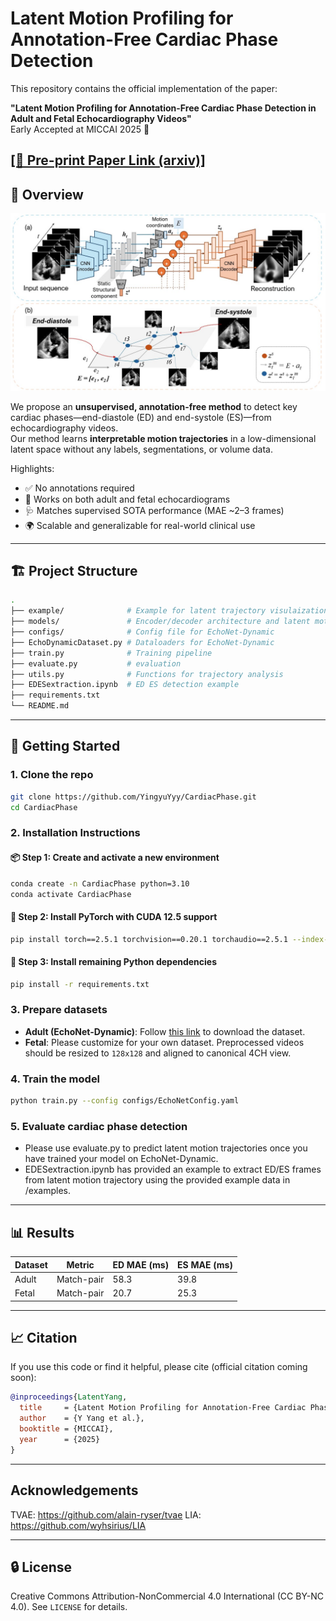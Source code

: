 # Latent Motion Profiling for Annotation-Free Cardiac Phase Detection

This repository contains the official implementation of the paper:

**"Latent Motion Profiling for Annotation-Free Cardiac Phase Detection in Adult and Fetal Echocardiography Videos"**  
Early Accepted at MICCAI 2025 🎉  

[[📄 Pre-print Paper Link (arxiv)]](https://arxiv.org/abs/2507.05154)
---

## 🧠 Overview

![Latent Motion Trajectory](figures/method.jpg)

We propose an **unsupervised, annotation-free method** to detect key cardiac phases—end-diastole (ED) and end-systole (ES)—from echocardiography videos.  
Our method learns **interpretable motion trajectories** in a low-dimensional latent space without any labels, segmentations, or volume data.

Highlights:
- ✅ No annotations required
- 👶 Works on both adult and fetal echocardiograms
- 🩺 Matches supervised SOTA performance (MAE ~2–3 frames)
- 🌍 Scalable and generalizable for real-world clinical use

---

## 🏗️ Project Structure

```bash
.
├── example/              # Example for latent trajectory visulaization and ED/ES extraction 
├── models/               # Encoder/decoder architecture and latent motion module
├── configs/              # Config file for EchoNet-Dynamic
├── EchoDynamicDataset.py # Dataloaders for EchoNet-Dynamic
├── train.py              # Training pipeline
├── evaluate.py           # evaluation
├── utils.py              # Functions for trajectory analysis
├── EDESextraction.ipynb  # ED ES detection example
├── requirements.txt 
└── README.md
```

---

## 🚀 Getting Started

### 1. Clone the repo

```bash
git clone https://github.com/YingyuYyy/CardiacPhase.git
cd CardiacPhase
```

### 2. Installation Instructions

#### 📦 Step 1: Create and activate a new environment
```bash
conda create -n CardiacPhase python=3.10
conda activate CardiacPhase
```

#### 🚀 Step 2: Install PyTorch with CUDA 12.5 support
```bash
pip install torch==2.5.1 torchvision==0.20.1 torchaudio==2.5.1 --index-url https://download.pytorch.org/whl/cu124
```

#### 📄 Step 3: Install remaining Python dependencies
```bash
pip install -r requirements.txt
```

### 3. Prepare datasets

- **Adult (EchoNet-Dynamic)**: Follow [this link](https://echonet.github.io/dynamic/) to download the dataset.
- **Fetal**: Please customize for your own dataset. Preprocessed videos should be resized to `128x128` and aligned to canonical 4CH view.

### 4. Train the model

```bash
python train.py --config configs/EchoNetConfig.yaml
```

### 5. Evaluate cardiac phase detection

- Please use evaluate.py to predict latent motion trajectories once you have trained your model on EchoNet-Dynamic.
- EDESextraction.ipynb has provided an example to extract ED/ES frames from latent motion trajectory using the provided example data in /examples. 

---

## 📊 Results

| Dataset     | Metric        | ED MAE (ms) | ES MAE (ms) |
|-------------|----------------|-------------|-------------|
| Adult       | Match-pair     | 58.3        | 39.8        |
| Fetal       | Match-pair     | 20.7        | 25.3        |

---

## 📈 Citation

If you use this code or find it helpful, please cite (official citation coming soon):

```bibtex
@inproceedings{LatentYang,
  title     = {Latent Motion Profiling for Annotation-Free Cardiac Phase Detection in Adult and Fetal Echocardiography Videos},
  author    = {Y Yang et al.},
  booktitle = {MICCAI},
  year      = {2025}
}
```

---

## Acknowledgements

TVAE: https://github.com/alain-ryser/tvae 
LIA: https://github.com/wyhsirius/LIA 

---

## 🔒 License

Creative Commons Attribution-NonCommercial 4.0 International (CC BY-NC 4.0). See `LICENSE` for details.

